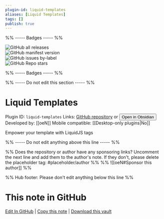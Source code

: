```yaml
---
plugin-id: liquid-templates
aliases: [Liquid Templates]
tags: []
publish: true
---
```


%% ----- Badges ----- %%

![GitHub all releases](https://img.shields.io/github/downloads/oeN/liquid-template/total?color=573E7A&logo=github&style=for-the-badge)  
![GitHub manifest version](https://img.shields.io/github/manifest-json/v/oeN/liquid-template?color=573E7A&logo=github&style=for-the-badge)  
![GitHub issues by-label](https://img.shields.io/github/issues/oeN/liquid-template/help%20wanted?color=573E7A&logo=github&style=for-the-badge)  
![GitHub Repo stars](https://img.shields.io/github/stars/oeN/liquid-template?color=573E7A&logo=github&style=for-the-badge)

%% ----- Badges ----- %%

%% ----- Do not edit this section ----- %%

# Liquid Templates

Plugin ID: `liquid-templates`
Links: [GitHub repository](https://github.com/oeN/liquid-template) or [<button id=HH>Open in Obsidian</button>](obsidian://show-plugin?id=liquid-templates)
Developed by: [[oeN]]
Mobile compatible: [[Desktop-only plugins|No]]

Empower your template with LiquidJS tags

%% ----- Do not edit anything above this line ----- %%

%% Does the repository or author have any sponsoring links? Uncomment the next line and add them to the author's note. If they don't, please delete the placeholder tag: #placeholder/author %%
%% ![[oeN#Sponsor this author]] %%

%% Hub footer: Please don't edit anything below this line %%

# This note in GitHub

<span class="git-footer">[Edit In GitHub](https://github.dev/obsidian-community/obsidian-hub/blob/main/02%20-%20Community%20Expansions/02.05%20All%20Community%20Expansions/Plugins/liquid-templates.md "git-hub-edit-note") | [Copy this note](https://raw.githubusercontent.com/obsidian-community/obsidian-hub/main/02%20-%20Community%20Expansions/02.05%20All%20Community%20Expansions/Plugins/liquid-templates.md "git-hub-copy-note") | [Download this vault](https://github.com/obsidian-community/obsidian-hub/archive/refs/heads/main.zip "git-hub-download-vault") </span>
